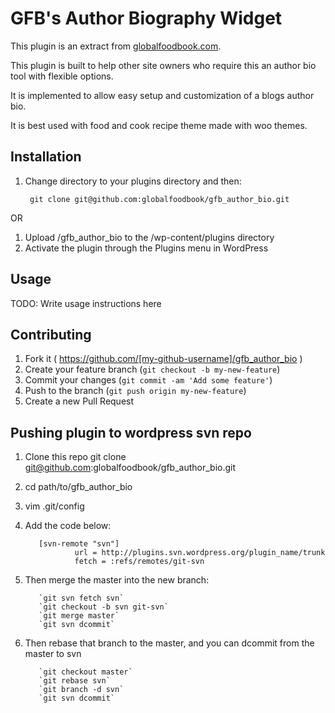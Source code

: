 # GFB's Author Biography Widget
This plugin is an extract from [globalfoodbook.com](http://globalfoodbook.com).

This plugin is built to help other site owners who require this an author bio tool with flexible options.

It is implemented to allow easy setup and customization of a blogs author bio.

It is best used with food and cook recipe theme made with woo themes.

## Installation
1. Change directory to your plugins directory and then:

        git clone git@github.com:globalfoodbook/gfb_author_bio.git

OR

1. Upload /gfb_author_bio to the /wp-content/plugins directory
2. Activate the plugin through the Plugins menu in WordPress

## Usage
TODO: Write usage instructions here

## Contributing
1. Fork it ( https://github.com/[my-github-username]/gfb_author_bio )
2. Create your feature branch (`git checkout -b my-new-feature`)
3. Commit your changes (`git commit -am 'Add some feature'`)
4. Push to the branch (`git push origin my-new-feature`)
5. Create a new Pull Request

## Pushing plugin to wordpress svn repo
1. Clone this repo
          git clone git@github.com:globalfoodbook/gfb_author_bio.git
2. cd path/to/gfb_author_bio
3. vim .git/config
4. Add the code below:

          [svn-remote "svn"]
                  url = http://plugins.svn.wordpress.org/plugin_name/trunk
                  fetch = :refs/remotes/git-svn

5. Then merge the master into the new branch:

          `git svn fetch svn`
          `git checkout -b svn git-svn`
          `git merge master`
          `git svn dcommit`

6. Then rebase that branch to the master, and you can dcommit from the master to svn

          `git checkout master`
          `git rebase svn`
          `git branch -d svn`
          `git svn dcommit`
